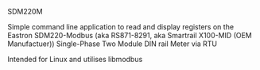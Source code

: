 SDM220M

Simple command line application to read and display registers on the Eastron SDM220-Modbus (aka RS871-8291, aka Smartrail X100-MID (OEM Manufactuer))
Single-Phase Two Module DIN rail Meter via RTU

Intended for Linux and utilises libmodbus
